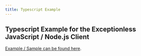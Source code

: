 ```yaml
---
title: Typescript Example
---
```

## Typescript Example for the Exceptionless JavaScript / Node.js Client

[Example / Sample can be found here](https://github.com/exceptionless/Exceptionless.JavaScript/tree/master/example/TypeScript).